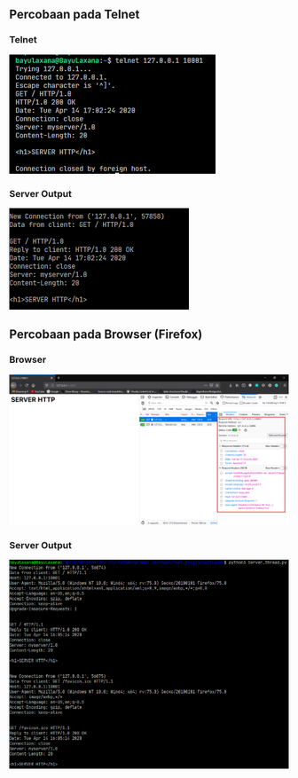 ## Percobaan pada Telnet

### Telnet

![](screenshoots/telnet_output.png)

### Server Output

![](screenshoots/server_telnet_output.png)

## Percobaan pada Browser (Firefox)

### Browser

![](screenshoots/browser_result.png)

### Server Output

![](screenshoots/server_output.png)